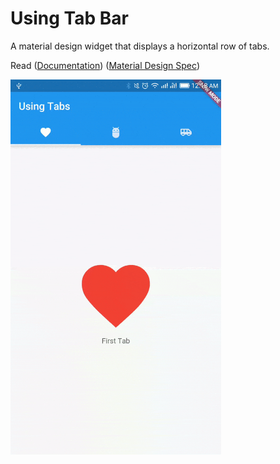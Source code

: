 # Using Tab Bar

A material design widget that displays a horizontal row of tabs.

Read ([Documentation](https://api.flutter.dev/flutter/material/TabBar-class.html)) ([Material Design Spec](https://m2.material.io/components/tabs))

<img src="demo_img.gif" height="600em" />
